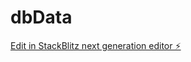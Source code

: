# dbData

[Edit in StackBlitz next generation editor ⚡️](https://stackblitz.com/~/github.com/dhananjay431/dbData)